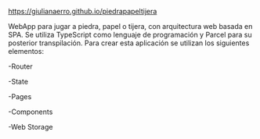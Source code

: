 https://giulianaerro.github.io/piedrapapeltijera

WebApp para jugar a piedra, papel o tijera, con arquitectura web basada en SPA. Se utiliza TypeScript como lenguaje de programación y Parcel para su posterior transpilación.
Para crear esta aplicación se utilizan los siguientes elementos: 

-Router

-State

-Pages

-Components

-Web Storage
